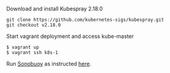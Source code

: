 Download and install Kubespray 2.18.0
```shell
git clone https://github.com/kubernetes-sigs/kubespray.git
git checkout v2.18.0
```

Start vagrant deployment and access kube-master
```shell
$ vagrant up
$ vagrant ssh k8s-1
```

Run [Sonobuoy](https://github.com/heptio/sonobuoy) as instructed [here](https://github.com/cncf/k8s-conformance/blob/master/instructions.md).
